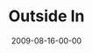 ---
layout: message
category: message
series: "Inside Out"
title: "Outside In"
date: 2009-08-16-00-00
message_id: 577
sc-permalink-url: "http://soundcloud.com/crdschurch/outside-in"
audio: "http://s3.amazonaws.com/crossroads-media/messages/audio/InsideOut1.mp3"
audio-duration: "45:31"
program: "http://s3.amazonaws.com/crossroads-media/documents/0815_16Program.pdf"
description: "Brian Tome shares why crossroads is setup to be a place where  normal people can hear about Jesus."
video: "http://s3.amazonaws.com/crossroads-media/messages/video/InsideOut1.mp4"
video-duration: "45:31"
yt-embed-url: "//www.youtube.com/embed/Njl9Mbzav8U"
video-image: "http://s3.amazonaws.com/crossroads-media/images/InsideOut1-still.jpg"
tag: 
 - vision
 - tome
 - crossroads
 - friends
explicit: false
---